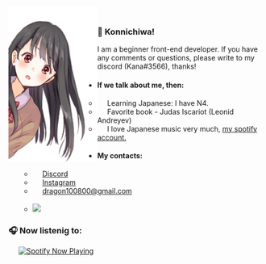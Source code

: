 <img align="left" width = 35% src="./photo2.png"> <br>
### 👋 Konnichiwa!
I am a beginner front-end developer. If you have any comments or questions, please write to my discord (Kana#3566), thanks!
+ #### If we talk about me, then:
    + &nbsp;&nbsp;&nbsp;&nbsp;&nbsp;Learning Japanese: I have N4.
    + &nbsp;&nbsp;&nbsp;&nbsp;&nbsp;Favorite book - Judas Iscariot (Leonid Andreyev)
    + &nbsp;&nbsp;&nbsp;&nbsp;&nbsp;I love Japanese music very much, [my spotify account.](https://open.spotify.com/user/iwzw7mu8kbeqszm8lc7jn88xk)<br/>
+ #### My contacts:
    + &nbsp;&nbsp;&nbsp;&nbsp;&nbsp;[Discord](https://discord.com/users/317280294061211648 "Discord")
    + &nbsp;&nbsp;&nbsp;&nbsp;&nbsp;[Instagram](https://www.instagram.com/kanamonogatari/ "Instagram")
    + &nbsp;&nbsp;&nbsp;&nbsp;&nbsp;dragon100800@gmail.com<br/><br/>
    + [<img src="https://www.codewars.com/users/KanaMonogatari/badges/large">](https://www.codewars.com/users/KanaMonogatari)
   
### 🎧 Now listenig to:
&nbsp;&nbsp;&nbsp;&nbsp;&nbsp;[<img src="https://kanamonogatari.vercel.app/api/spotify-playing" alt="Spotify Now Playing" width="350" />](https://open.spotify.com/user/iwzw7mu8kbeqszm8lc7jn88xk)
    
